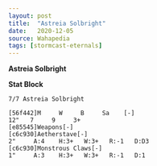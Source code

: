```yaml
---
layout: post
title:  "Astreia Solbright"
date:   2020-12-05
source: Wahapedia
tags: [stormcast-eternals]
---
```


**Astreia Solbright**

**Stat Block**
```
7/7 Astreia Solbright
```

```
[56f442]M     W     B     Sa    [-]
12"   7     9     3+    
[e85545]Weapons[-]
[c6c930]Aetherstave[-]
2"     A:4    H:3+   W:3+   R:-1   D:D3  
[c6c930]Monstrous Claws[-]
1"     A:3    H:3+   W:3+   R:-1   D:1   
```


